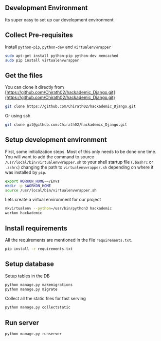 ## Development Environment
Its super easy to set up our development environment

## Collect Pre-requisites
Install `python-pip`, `python-dev` and `virtualenvwrapper` 
```bash
sudo apt-get install python-pip python-dev memcached
sudo pip install virtualenvwrapper
```
## Get the files
You can clone it directly from [https://github.com/Chirath02/hackademic_Django.git](https://github.com/Chirath02/hackademic_Django.git)
```bash
git clone https://github.com/Chirath02/hackademic_Django.git
```
Or using ssh.
```bash
git clone git@github.com:Chirath02/hackademic_Django.git
```

## Setup development environment
First, some initialization steps. Most of this only needs to be done 
one time. You will want to add the command to source 
`/usr/local/bin/virtualenvwrapper.sh` to your shell startup file 
(`.bashrc` or `.zshrc`) changing the path to `virtualenvwrapper.sh` 
depending on where it was installed by `pip`.
```bash
export WORKON_HOME=~/Envs
mkdir -p $WORKON_HOME
source /usr/local/bin/virtualenvwrapper.sh
```
Lets create a virtual environment for our project
```bash
mkvirtualenv --python=/usr/bin/python3 hackademic
workon hackademic
```
## Install requirements
All the requirements are mentioned in the file `requirements.txt`.
```bash
pip install -r requirements.txt
```

## Setup database
Setup tables in the DB
```bash
python manage.py makemigrations
python manage.py migrate
```
Collect all the static files for fast serving
```bash
python manage.py collectstatic
```
## Run server
```bash
python manage.py runserver
```

